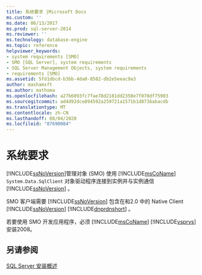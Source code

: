 ```yaml
---
title: 系统要求 |Microsoft Docs
ms.custom: ''
ms.date: 06/13/2017
ms.prod: sql-server-2014
ms.reviewer: ''
ms.technology: database-engine
ms.topic: reference
helpviewer_keywords:
- system requirements [SMO]
- SMO [SQL Server], system requirements
- SQL Server Management Objects, system requirements
- requirements [SMO]
ms.assetid: 5fd1dbcd-b3bb-4da0-8582-db2e5eeac9a3
author: mashamsft
ms.author: mathoma
ms.openlocfilehash: a27b6093fc7fae78d2181dd2358e7f070df75903
ms.sourcegitcommit: ad4d92dce894592a259721a1571b1d8736abacdb
ms.translationtype: MT
ms.contentlocale: zh-CN
ms.lasthandoff: 08/04/2020
ms.locfileid: "87690084"
---
```

# <a name="system-requirements"></a>系统要求
  [!INCLUDE[ssNoVersion](../../includes/ssnoversion-md.md)]管理对象 (SMO) 使用 [!INCLUDE[msCoName](../../includes/msconame-md.md)] `System.Data.SqlClient` 对象驱动程序连接到实例并与实例通信 [!INCLUDE[ssNoVersion](../../includes/ssnoversion-md.md)] 。  
  
 SMO 客户端需要 [!INCLUDE[ssNoVersion](../../includes/ssnoversion-md.md)] 包含在和2.0 中的 Native Client [!INCLUDE[ssNoVersion](../../includes/ssnoversion-md.md)] [!INCLUDE[dnprdnshort](../../includes/dnprdnshort-md.md)] 。  
  
 若要使用 SMO 开发应用程序，必须 [!INCLUDE[msCoName](../../includes/msconame-md.md)] [!INCLUDE[vsprvs](../../includes/vsprvs-md.md)] 安装2008。  
  
## <a name="see-also"></a>另请参阅  
 [SQL Server 安装概述](https://technet.microsoft.com/library/bb500438\(v=SQL.105\).aspx)  
  
  
